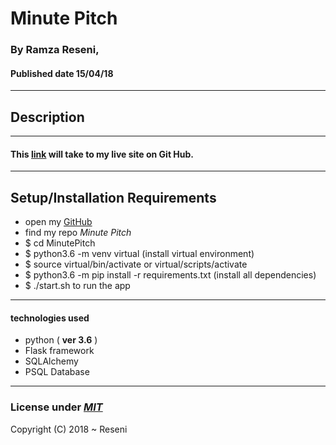 # Minute Pitch

### By **Ramza Reseni**, 
#### Published date **15/04/18**
 ---
## Description


---

#### This [link](https://github.com/ramza007/MinutePitch/) will take to my live site on Git Hub.

---

## Setup/Installation Requirements

* open my [GitHub](https://github.com/ramza007)
* find my repo *Minute Pitch*
* $ cd MinutePitch
* $ python3.6 -m venv virtual (install virtual environment)
* $ source virtual/bin/activate or virtual/scripts/activate
* $ python3.6 -m pip install -r requirements.txt (install all dependencies)
* $ ./start.sh to run the app

---

#### technologies used 
* python ( **ver 3.6** )
* Flask framework
* SQLAlchemy
* PSQL Database
---

### License under [***MIT***](https://github.com/ramza007/MinutePitch/blob/master/LICENSE)

Copyright (C) 2018 ~ Reseni